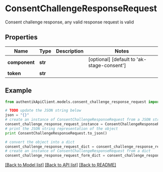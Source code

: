 # ConsentChallengeResponseRequest

Consent challenge response, any valid response request is valid

## Properties
Name | Type | Description | Notes
------------ | ------------- | ------------- | -------------
**component** | **str** |  | [optional] [default to 'ak-stage-consent']
**token** | **str** |  | 

## Example

```python
from authentikApiClient.models.consent_challenge_response_request import ConsentChallengeResponseRequest

# TODO update the JSON string below
json = "{}"
# create an instance of ConsentChallengeResponseRequest from a JSON string
consent_challenge_response_request_instance = ConsentChallengeResponseRequest.from_json(json)
# print the JSON string representation of the object
print ConsentChallengeResponseRequest.to_json()

# convert the object into a dict
consent_challenge_response_request_dict = consent_challenge_response_request_instance.to_dict()
# create an instance of ConsentChallengeResponseRequest from a dict
consent_challenge_response_request_form_dict = consent_challenge_response_request.from_dict(consent_challenge_response_request_dict)
```
[[Back to Model list]](../README.md#documentation-for-models) [[Back to API list]](../README.md#documentation-for-api-endpoints) [[Back to README]](../README.md)


